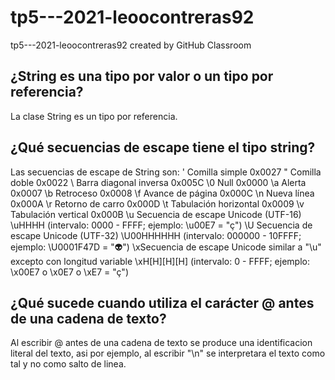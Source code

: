 # tp5---2021-leoocontreras92
tp5---2021-leoocontreras92 created by GitHub Classroom

## ¿String es una tipo por valor o un tipo por referencia?

La clase String es un tipo por referencia.

## ¿Qué secuencias de escape tiene el tipo string?

Las secuencias de escape de String son:
\'	Comilla simple	0x0027
\"	Comilla doble	0x0022
\\	Barra diagonal inversa	0x005C
\0	Null	0x0000
\a	Alerta	0x0007
\b	Retroceso	0x0008
\f	Avance de página	0x000C
\n	Nueva línea	0x000A
\r	Retorno de carro	0x000D
\t	Tabulación horizontal	0x0009
\v	Tabulación vertical	0x000B
\u	Secuencia de escape Unicode (UTF-16)	\uHHHH (intervalo: 0000 - FFFF; ejemplo: \u00E7 = "ç")
\U	Secuencia de escape Unicode (UTF-32)	\U00HHHHHH (intervalo: 000000 - 10FFFF; ejemplo: \U0001F47D = "👽")
\xSecuencia de escape Unicode similar a "\u" excepto con longitud variable	\xH[H][H][H] (intervalo: 0 - FFFF; ejemplo: \x00E7 o \x0E7 o \xE7 = "ç")

## ¿Qué sucede cuando utiliza el carácter @ antes de una cadena de texto?

Al escribir @ antes de una cadena de texto se produce una identificacion literal del texto, asi por ejemplo, al escribir "\n" se interpretara el texto como tal y no como salto de linea. 
